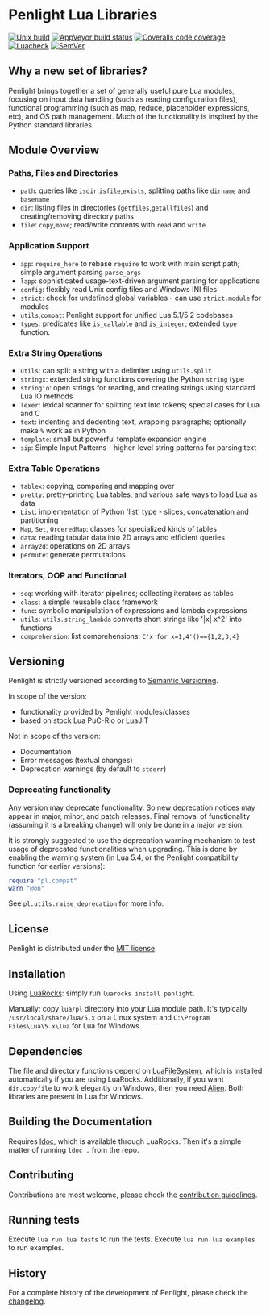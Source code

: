 # Penlight Lua Libraries

[![Unix build](https://img.shields.io/github/actions/workflow/status/lunarmodules/penlight/unix_build.yml?branch=master&label=Unix%20build&logo=linux)](https://github.com/lunarmodules/Penlight/actions)
[![AppVeyor build status](https://img.shields.io/appveyor/build/Tieske/penlight-ta1gi/master?label=Windows%20build&logo=windows)](https://ci.appveyor.com/project/Tieske/penlight-ta1gi/branch/master)
[![Coveralls code coverage](https://img.shields.io/coveralls/github/lunarmodules/Penlight?logo=coveralls)](https://coveralls.io/github/lunarmodules/Penlight)
[![Luacheck](https://github.com/lunarmodules/Penlight/workflows/Luacheck/badge.svg)](https://github.com/lunarmodules/Penlight/actions)
[![SemVer](https://img.shields.io/github/v/tag/lunarmodules/Penlight?color=brightgreen&label=SemVer&logo=semver&sort=semver)](CHANGELOG.md)

## Why a new set of libraries?

Penlight brings together a set of generally useful pure Lua modules,
focusing on input data handling (such as reading configuration files),
functional programming (such as map, reduce, placeholder expressions, etc),
and OS path management.  Much of the functionality is inspired by the
Python standard libraries.

## Module Overview

### Paths, Files and Directories

  * `path`: queries like `isdir`,`isfile`,`exists`, splitting paths like `dirname` and `basename`
  * `dir`: listing files in directories (`getfiles`,`getallfiles`) and creating/removing directory paths
  * `file`: `copy`,`move`; read/write contents with `read` and `write`

### Application Support

  * `app`: `require_here` to rebase `require` to work with main script path; simple argument parsing `parse_args`
  * `lapp`: sophisticated usage-text-driven argument parsing for applications
  * `config`: flexibly read Unix config files and Windows INI files
  * `strict`: check for undefined global variables - can use `strict.module` for modules
  * `utils`,`compat`: Penlight support for unified Lua 5.1/5.2 codebases
  * `types`: predicates like `is_callable` and `is_integer`; extended `type` function.

### Extra String Operations

  * `utils`: can split a string with a delimiter using `utils.split`
  * `stringx`: extended string functions covering the Python `string` type
  * `stringio`:  open strings for reading, and creating strings using standard Lua IO methods
  * `lexer`:  lexical scanner for splitting text into tokens; special cases for Lua and C
  * `text`:  indenting and dedenting text, wrapping paragraphs; optionally make `%` work as in Python
  * `template`:  small but powerful template expansion engine
  * `sip`:  Simple Input Patterns - higher-level string patterns for parsing text

### Extra Table Operations

  * `tablex`: copying, comparing and mapping over
  * `pretty`: pretty-printing Lua tables, and various safe ways to load Lua as data
  * `List`: implementation of Python 'list' type - slices, concatenation and partitioning
  * `Map`, `Set`, `OrderedMap`: classes for specialized kinds of tables
  * `data`: reading tabular data into 2D arrays and efficient queries
  * `array2d`: operations on 2D arrays
  * `permute`: generate permutations

### Iterators, OOP and Functional

   * `seq`:  working with iterator pipelines; collecting iterators as tables
   * `class`: a simple reusable class framework
   * `func`: symbolic manipulation of expressions and lambda expressions
   * `utils`: `utils.string_lambda` converts short strings like '|x| x^2' into functions
   * `comprehension`: list comprehensions: `C'x for x=1,4'()=={1,2,3,4}`

## Versioning

Penlight is strictly versioned according to [Semantic Versioning](https://semver.org/).

In scope of the version:
 * functionality provided by Penlight modules/classes
 * based on stock Lua PuC-Rio or LuaJIT

Not in scope of the version:
 * Documentation
 * Error messages (textual changes)
 * Deprecation warnings (by default to `stderr`)

### Deprecating functionality

Any version may deprecate functionality. So new deprecation notices may appear
in major, minor, and patch releases. Final removal of functionality (assuming it
is a breaking change) will only be done in a major version.

It is strongly suggested to use the deprecation warning mechanism to test usage
of deprecated functionalities when upgrading. This is done by enabling the
warning system (in Lua 5.4, or the Penlight compatibility function for earlier
versions):

```lua
require "pl.compat"
warn "@on"
```

See `pl.utils.raise_deprecation` for more info.

## License

Penlight is distributed under the [MIT license](LICENSE.md).

## Installation

Using [LuaRocks](https://luarocks.org): simply run `luarocks install penlight`.

Manually: copy `lua/pl` directory into your Lua module path. It's typically
`/usr/local/share/lua/5.x` on a Linux system and `C:\Program Files\Lua\5.x\lua`
for Lua for Windows.

## Dependencies

The file and directory functions depend on [LuaFileSystem](https://lunarmodules.github.io/luafilesystem/),
which is installed automatically if you are using LuaRocks. Additionally, if you want `dir.copyfile` to work
elegantly on Windows, then you need [Alien](http://mascarenhas.github.io/alien/). Both libraries are present
in Lua for Windows.

## Building the Documentation

Requires [ldoc](https://github.com/stevedonovan/LDoc), which is available
through LuaRocks.  Then it's a simple matter of running `ldoc .` from the repo.

## Contributing

Contributions are most welcome, please check the [contribution guidelines](CONTRIBUTING.md).

## Running tests

Execute `lua run.lua tests` to run the tests. Execute `lua run.lua examples` to run examples.

## History

For a complete history of the development of Penlight, please check the [changelog](CHANGELOG.md).
